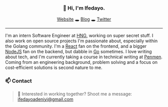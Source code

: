 <h3 align="center">
  👋 Hi, I'm Ifedayo.
</h3>

<p align="center">
  <span><a href="https://ifedeniyi.netlify.app/">Website</a> 🕳 <a href="https://hashnode.com/@Deniyi">Blog</a> 🕳 <a href="https://twitter.com/shrekthewall">Twitter</a></span>
</p>

<hr>

<!-- ### 💬 About me -->

I'm an intern Software Engineer at [HNG](https://hng.tech/), working on super secret stuff. I also work on open source projects I'm passionate about, especially within the Golang community. I'm a [React](https://reactjs.org/) fan on the frontend, and a bigger [NodeJS](https://nodejs.org/) fan on the backend, but dabble in [Go](https://golang.org/) sometimes. I love writing about tech, and I'm currently taking a course in technical writing at [Penmen](https://medium.com/penmen). Coming from an engineering background, problem solving and a focus on cost-efficient solutions is second nature to me.

### 📫 Contact

> :email: Interested in working together? Shoot me a message: ifedayoadeniyi@gmail.com
